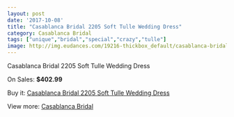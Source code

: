 ```yaml
---
layout: post
date: '2017-10-08'
title: "Casablanca Bridal 2205 Soft Tulle Wedding Dress"
category: Casablanca Bridal
tags: ["unique","bridal","special","crazy","tulle"]
image: http://img.eudances.com/19216-thickbox_default/casablanca-bridal-2205-soft-tulle-wedding-dress.jpg
---
```

Casablanca Bridal 2205 Soft Tulle Wedding Dress

On Sales: **$402.99**
<a href="https://www.eudances.com/en/casablanca-bridal/5722-casablanca-bridal-2205-soft-tulle-wedding-dress.html"><amp-img layout="responsive" width="600" height="600" src="//img.eudances.com/19216-thickbox_default/casablanca-bridal-2205-soft-tulle-wedding-dress.jpg" alt="Casablanca Bridal 2205 Soft Tulle Wedding Dress 0" /></a>
<a href="https://www.eudances.com/en/casablanca-bridal/5722-casablanca-bridal-2205-soft-tulle-wedding-dress.html"><amp-img layout="responsive" width="600" height="600" src="//img.eudances.com/19218-thickbox_default/casablanca-bridal-2205-soft-tulle-wedding-dress.jpg" alt="Casablanca Bridal 2205 Soft Tulle Wedding Dress 1" /></a>
<a href="https://www.eudances.com/en/casablanca-bridal/5722-casablanca-bridal-2205-soft-tulle-wedding-dress.html"><amp-img layout="responsive" width="600" height="600" src="//img.eudances.com/19217-thickbox_default/casablanca-bridal-2205-soft-tulle-wedding-dress.jpg" alt="Casablanca Bridal 2205 Soft Tulle Wedding Dress 2" /></a>

Buy it: [Casablanca Bridal 2205 Soft Tulle Wedding Dress](https://www.eudances.com/en/casablanca-bridal/5722-casablanca-bridal-2205-soft-tulle-wedding-dress.html "Casablanca Bridal 2205 Soft Tulle Wedding Dress")

View more: [Casablanca Bridal](https://www.eudances.com/en/4-casablanca-bridal "Casablanca Bridal")